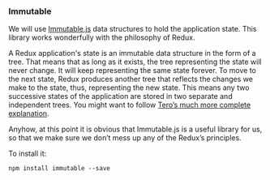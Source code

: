 ### Immutable
We will use [Immutable.js](https://facebook.github.io/immutable-js/) data structures to hold the application state.
This library works wonderfully with the philosophy of Redux.

A Redux application's state is an immutable data structure in the form of a tree. That means that as long as it exists, the tree representing the state will never change. It will keep representing the same state forever. To move to the next state, Redux produces another tree that reflects the changes we make to the state, thus, representing the new state. This means any two successive states of the application are stored in two separate and independent trees.
You might want to follow [Tero’s much more complete explanation](http://teropa.info/blog/2015/09/10/full-stack-redux-tutorial.html#designing-the-application-state-tree).

Anyhow, at this point it is obvious that Immutable.js is a useful library for us, so that we make sure we don’t mess up any of the Redux’s principles.

To install it:
```
npm install immutable --save
```
